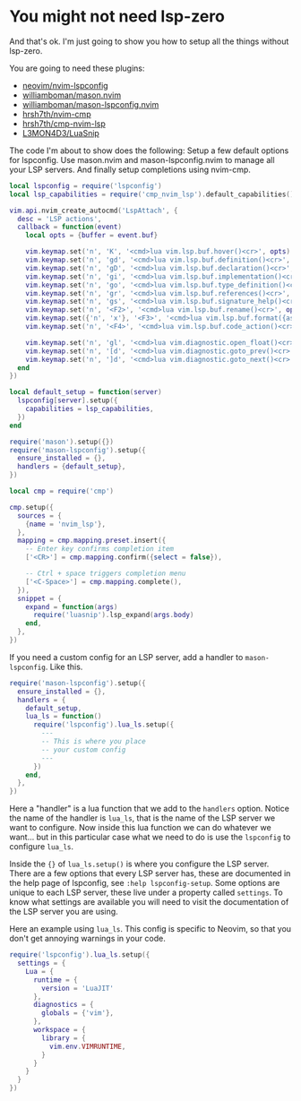# You might not need lsp-zero

And that's ok. I'm just going to show you how to setup all the things without lsp-zero.

You are going to need these plugins: 

* [neovim/nvim-lspconfig](https://github.com/neovim/nvim-lspconfig) 
* [williamboman/mason.nvim](https://github.com/williamboman/mason.nvim)
* [williamboman/mason-lspconfig.nvim](https://github.com/williamboman/mason-lspconfig.nvim)
* [hrsh7th/nvim-cmp](https://github.com/hrsh7th/nvim-cmp) 
* [hrsh7th/cmp-nvim-lsp](https://github.com/hrsh7th/cmp-nvim-lsp) 
* [L3MON4D3/LuaSnip](https://github.com/L3MON4D3/LuaSnip) 

The code I'm about to show does the following: Setup a few default options for lspconfig. Use mason.nvim and mason-lspconfig.nvim to manage all your LSP servers. And finally setup completions using nvim-cmp.

```lua
local lspconfig = require('lspconfig')
local lsp_capabilities = require('cmp_nvim_lsp').default_capabilities()

vim.api.nvim_create_autocmd('LspAttach', {
  desc = 'LSP actions',
  callback = function(event)
    local opts = {buffer = event.buf}

    vim.keymap.set('n', 'K', '<cmd>lua vim.lsp.buf.hover()<cr>', opts)
    vim.keymap.set('n', 'gd', '<cmd>lua vim.lsp.buf.definition()<cr>', opts)
    vim.keymap.set('n', 'gD', '<cmd>lua vim.lsp.buf.declaration()<cr>', opts)
    vim.keymap.set('n', 'gi', '<cmd>lua vim.lsp.buf.implementation()<cr>', opts)
    vim.keymap.set('n', 'go', '<cmd>lua vim.lsp.buf.type_definition()<cr>', opts)
    vim.keymap.set('n', 'gr', '<cmd>lua vim.lsp.buf.references()<cr>', opts)
    vim.keymap.set('n', 'gs', '<cmd>lua vim.lsp.buf.signature_help()<cr>', opts)
    vim.keymap.set('n', '<F2>', '<cmd>lua vim.lsp.buf.rename()<cr>', opts)
    vim.keymap.set({'n', 'x'}, '<F3>', '<cmd>lua vim.lsp.buf.format({async = true})<cr>', opts)
    vim.keymap.set('n', '<F4>', '<cmd>lua vim.lsp.buf.code_action()<cr>', opts)

    vim.keymap.set('n', 'gl', '<cmd>lua vim.diagnostic.open_float()<cr>', opts)
    vim.keymap.set('n', '[d', '<cmd>lua vim.diagnostic.goto_prev()<cr>', opts)
    vim.keymap.set('n', ']d', '<cmd>lua vim.diagnostic.goto_next()<cr>', opts) 
  end
})

local default_setup = function(server)
  lspconfig[server].setup({
    capabilities = lsp_capabilities,
  })
end

require('mason').setup({})
require('mason-lspconfig').setup({
  ensure_installed = {},
  handlers = {default_setup},
})

local cmp = require('cmp')

cmp.setup({
  sources = {
    {name = 'nvim_lsp'},
  },
  mapping = cmp.mapping.preset.insert({
    -- Enter key confirms completion item
    ['<CR>'] = cmp.mapping.confirm({select = false}),

    -- Ctrl + space triggers completion menu
    ['<C-Space>'] = cmp.mapping.complete(),
  }),
  snippet = {
    expand = function(args)
      require('luasnip').lsp_expand(args.body)
    end,
  },
})
```

If you need a custom config for an LSP server, add a handler to `mason-lspconfig`. Like this.

```lua
require('mason-lspconfig').setup({
  ensure_installed = {},
  handlers = {
    default_setup,
    lua_ls = function()
      require('lspconfig').lua_ls.setup({
        ---
        -- This is where you place
        -- your custom config
        ---
      })
    end,
  },
})
```

Here a "handler" is a lua function that we add to the `handlers` option. Notice the name of the handler is `lua_ls`, that is the name of the LSP server we want to configure. Now inside this lua function we can do whatever we want... but in this particular case what we need to do is use the `lspconfig` to configure `lua_ls`.

Inside the `{}` of `lua_ls.setup()` is where you configure the LSP server. There are a few options that every LSP server has, these are documented in the help page of lspconfig, see `:help lspconfig-setup`. Some options are unique to each LSP server, these live under a property called `settings`. To know what settings are available you will need to visit the documentation of the LSP server you are using.

Here an example using `lua_ls`. This config is specific to Neovim, so that you don't get annoying warnings in your code.

```lua
require('lspconfig').lua_ls.setup({
  settings = {
    Lua = {
      runtime = {
        version = 'LuaJIT'
      },
      diagnostics = {
        globals = {'vim'},
      },
      workspace = {
        library = {
          vim.env.VIMRUNTIME,
        }
      }
    }
  }
})
```

